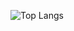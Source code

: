 ![Top Langs](https://github-readme-stats.vercel.app/api/top-langs/?username=mateusmacciel&exclude_repo=github-readme-stats,anuraghazra.github.io&hide-progress=true)
